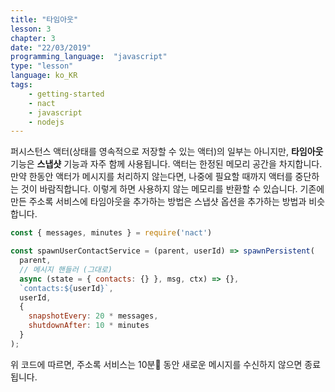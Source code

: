 ```yaml
---
title: "타임아웃"
lesson: 3
chapter: 3
date: "22/03/2019"
programming_language:  "javascript"
type: "lesson"
language: ko_KR
tags:
    - getting-started
    - nact
    - javascript
    - nodejs
---
```


퍼시스턴스 액터(상태를 영속적으로 저장할 수 있는 액터)의 일부는 아니지만, **타임아웃** 기능은 **스냅샷** 기능과 자주 함께 사용됩니다. 액터는 한정된 메모리 공간을 차지합니다. 만약 한동안 액터가 메시지를 처리하지 않는다면, 나중에 필요할 때까지 액터를 중단하는 것이 바람직합니다. 이렇게 하면 사용하지 않는 메모리를 반환할 수 있습니다. 기존에 만든 주소록 서비스에 타임아웃을 추가하는 방법은 스냅샷 옵션을 추가하는 방법과 비슷합니다.

```javascript
const { messages, minutes } = require('nact')

const spawnUserContactService = (parent, userId) => spawnPersistent(
  parent,
  // 메시지 핸들러 (그대로)
  async (state = { contacts: {} }, msg, ctx) => {},
  `contacts:${userId}`,
  userId,
  {
    snapshotEvery: 20 * messages,
    shutdownAfter: 10 * minutes
  }
);
```

위 코드에 따르면, 주소록 서비스는 10분 동안 새로운 메시지를 수신하지 않으면 종료됩니다.
